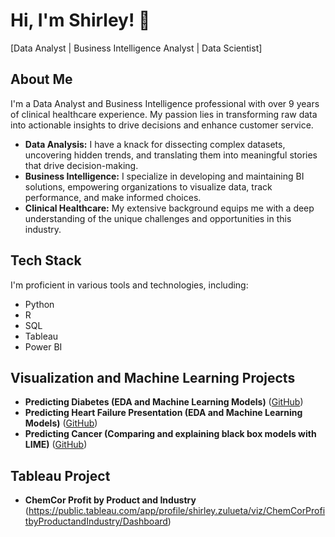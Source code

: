 # Hi, I'm Shirley! 👋
[Data Analyst | Business Intelligence Analyst | Data Scientist]

## About Me
I'm a Data Analyst and Business Intelligence professional with over 9 years of clinical healthcare experience. My passion lies in transforming raw data into actionable insights to drive decisions and enhance customer service.

- **Data Analysis:** I have a knack for dissecting complex datasets, uncovering hidden trends, and translating them into meaningful stories that drive decision-making.
- **Business Intelligence:** I specialize in developing and maintaining BI solutions, empowering organizations to visualize data, track performance, and make informed choices.
- **Clinical Healthcare:** My extensive background equips me with a deep understanding of the unique challenges and opportunities in this industry.

## Tech Stack
I'm proficient in various tools and technologies, including:
- Python
- R
- SQL
- Tableau
- Power BI

## Visualization and Machine Learning Projects
- **Predicting Diabetes (EDA and Machine Learning Models)** ([GitHub](https://github.com/mazzyzulu/Portfolio/blob/main/PredictingDiabetes.ipynb))
- **Predicting Heart Failure Presentation (EDA and Machine Learning Models)** ([GitHub](htttps://github.com/mazzyzulu/Predicting-Heart-Failure-Presentation/blob/main/Predicting%20Heart%20Failure%20Presentation.pdf))
- **Predicting Cancer (Comparing and explaining black box models with LIME)** ([GitHub](https://github.com/mazzyzulu/Predicting-Cancer))

## Tableau Project
- **ChemCor Profit by Product and Industry** (https://public.tableau.com/app/profile/shirley.zulueta/viz/ChemCorProfitbyProductandIndustry/Dashboard)






